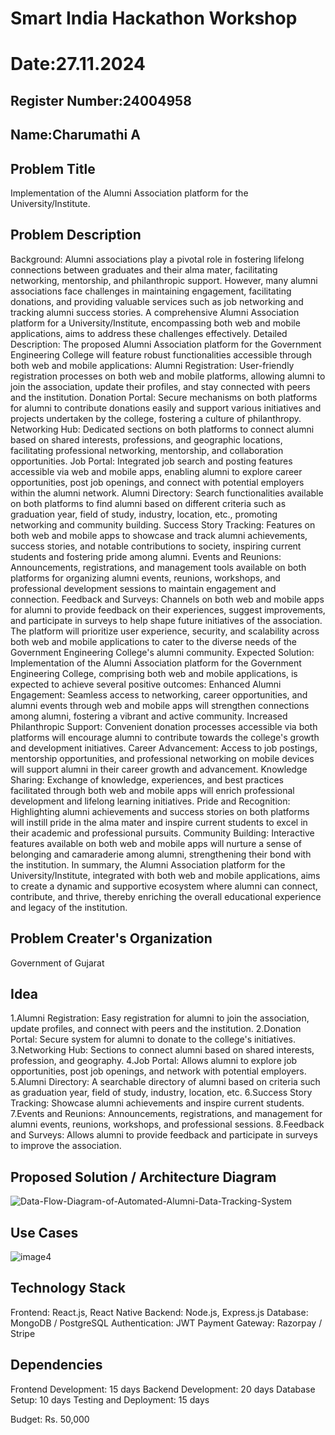 # Smart India Hackathon Workshop
# Date:27.11.2024
## Register Number:24004958
## Name:Charumathi A
## Problem Title
Implementation of the Alumni Association platform for the University/Institute.
## Problem Description
Background: Alumni associations play a pivotal role in fostering lifelong connections between graduates and their alma mater, facilitating networking, mentorship, and philanthropic support. However, many alumni associations face challenges in maintaining engagement, facilitating donations, and providing valuable services such as job networking and tracking alumni success stories. A comprehensive Alumni Association platform for a University/Institute, encompassing both web and mobile applications, aims to address these challenges effectively. Detailed Description: The proposed Alumni Association platform for the Government Engineering College will feature robust functionalities accessible through both web and mobile applications: Alumni Registration: User-friendly registration processes on both web and mobile platforms, allowing alumni to join the association, update their profiles, and stay connected with peers and the institution. Donation Portal: Secure mechanisms on both platforms for alumni to contribute donations easily and support various initiatives and projects undertaken by the college, fostering a culture of philanthropy. Networking Hub: Dedicated sections on both platforms to connect alumni based on shared interests, professions, and geographic locations, facilitating professional networking, mentorship, and collaboration opportunities. Job Portal: Integrated job search and posting features accessible via web and mobile apps, enabling alumni to explore career opportunities, post job openings, and connect with potential employers within the alumni network. Alumni Directory: Search functionalities available on both platforms to find alumni based on different criteria such as graduation year, field of study, industry, location, etc., promoting networking and community building. Success Story Tracking: Features on both web and mobile apps to showcase and track alumni achievements, success stories, and notable contributions to society, inspiring current students and fostering pride among alumni. Events and Reunions: Announcements, registrations, and management tools available on both platforms for organizing alumni events, reunions, workshops, and professional development sessions to maintain engagement and connection. Feedback and Surveys: Channels on both web and mobile apps for alumni to provide feedback on their experiences, suggest improvements, and participate in surveys to help shape future initiatives of the association. The platform will prioritize user experience, security, and scalability across both web and mobile applications to cater to the diverse needs of the Government Engineering College's alumni community. Expected Solution: Implementation of the Alumni Association platform for the Government Engineering College, comprising both web and mobile applications, is expected to achieve several positive outcomes: Enhanced Alumni Engagement: Seamless access to networking, career opportunities, and alumni events through web and mobile apps will strengthen connections among alumni, fostering a vibrant and active community. Increased Philanthropic Support: Convenient donation processes accessible via both platforms will encourage alumni to contribute towards the college's growth and development initiatives. Career Advancement: Access to job postings, mentorship opportunities, and professional networking on mobile devices will support alumni in their career growth and advancement. Knowledge Sharing: Exchange of knowledge, experiences, and best practices facilitated through both web and mobile apps will enrich professional development and lifelong learning initiatives. Pride and Recognition: Highlighting alumni achievements and success stories on both platforms will instill pride in the alma mater and inspire current students to excel in their academic and professional pursuits. Community Building: Interactive features available on both web and mobile apps will nurture a sense of belonging and camaraderie among alumni, strengthening their bond with the institution. In summary, the Alumni Association platform for the University/Institute, integrated with both web and mobile applications, aims to create a dynamic and supportive ecosystem where alumni can connect, contribute, and thrive, thereby enriching the overall educational experience and legacy of the institution.
## Problem Creater's Organization
Government of Gujarat

## Idea
1.Alumni Registration: Easy registration for alumni to join the association, update profiles, and connect with peers and the institution.
2.Donation Portal: Secure system for alumni to donate to the college's initiatives.
3.Networking Hub: Sections to connect alumni based on shared interests, profession, and geography.
4.Job Portal: Allows alumni to explore job opportunities, post job openings, and network with potential employers.
5.Alumni Directory: A searchable directory of alumni based on criteria such as graduation year, field of study, industry, location, etc.
6.Success Story Tracking: Showcase alumni achievements and inspire current students.
7.Events and Reunions: Announcements, registrations, and management for alumni events, reunions, workshops, and professional sessions.
8.Feedback and Surveys: Allows alumni to provide feedback and participate in surveys to improve the association.

## Proposed Solution / Architecture Diagram

![Data-Flow-Diagram-of-Automated-Alumni-Data-Tracking-System](https://github.com/user-attachments/assets/4d7b737f-2323-40e5-8146-5f60a46e712f)


## Use Cases
![image4](https://github.com/user-attachments/assets/615534e2-ed9c-425e-806e-f3a77c675cac)


## Technology Stack
Frontend: React.js, React Native
Backend: Node.js, Express.js
Database: MongoDB / PostgreSQL
Authentication: JWT
Payment Gateway: Razorpay / Stripe


## Dependencies
Frontend Development: 15 days
Backend Development: 20 days
Database Setup: 10 days
Testing and Deployment: 15 days

Budget:
Rs. 50,000




